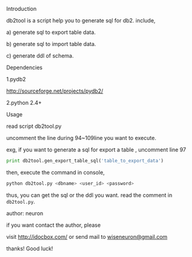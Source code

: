 Introduction

db2tool is a script help you to generate sql for db2. include,

 a) generate sql to export table data.
 
 b) generate sql to import table data.
 
 c) generate ddl of schema.

Dependencies

1.pydb2

http://sourceforge.net/projects/pydb2/

2.python 2.4+

Usage

read script db2tool.py

uncomment the line during 94~109line you want to execute.
     
exg, if you want to generate a sql for export a table , uncomment line 97
     
```python
print db2tool.gen_export_table_sql('table_to_export_data')
```
then, execute the command in console,
```bash     
python db2tool.py <dbname> <user_id> <password>
```
thus, you can get the sql or the ddl you want. read the comment in ``db2tool.py``.

author: neuron

if you want contact the author, please

visit http://idocbox.com/ or send mail to wiseneuron@gmail.com


thanks! Good luck!

